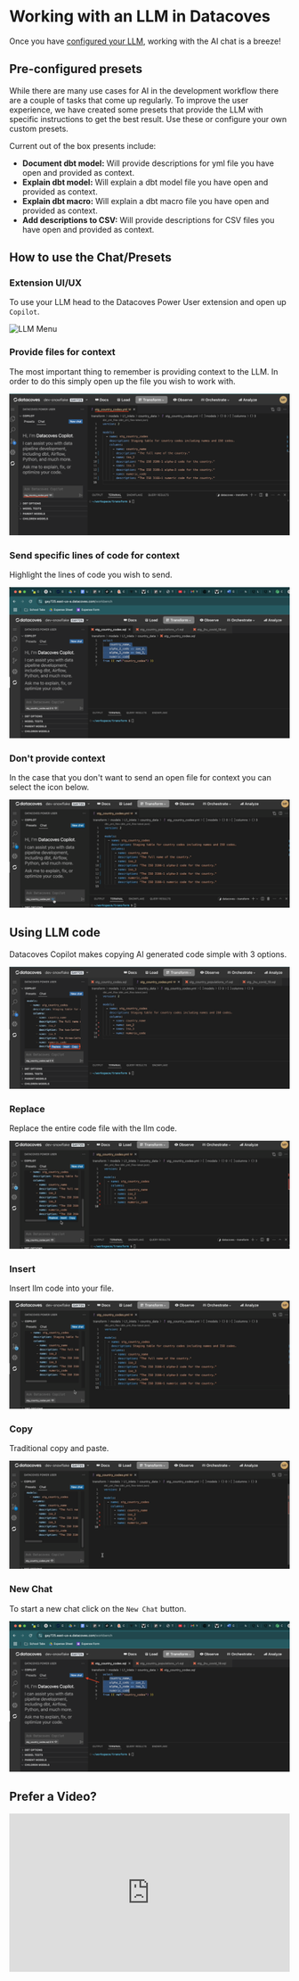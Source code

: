 # Working with an LLM in Datacoves

Once you have [configured your LLM](/how-tos/vscode/ai/llm-config.md), working with the AI chat is a breeze! 

## Pre-configured presets

While there are many use cases for AI in the development workflow there are a couple of tasks that come up regularly. To improve the user experience, we have created some presets that provide the LLM with specific instructions to get the best result. Use these or configure your own custom presets. 

Current out of the box presents include:

- **Document dbt model:** Will provide descriptions for yml file you have open and provided as context.
- **Explain dbt model:** Will explain a dbt model file you have open and provided as context.
- **Explain dbt macro:** Will explain a dbt macro file you have open and provided as context.
- **Add descriptions to CSV:** Will provide descriptions for CSV files you have open and provided as context. 

## How to use the Chat/Presets

### Extension UI/UX

To use your LLM head to the Datacoves Power User extension and open up `Copilot`. 

<img src="/how-tos/vscode/ai/assets/llm_menu.png" alt="LLM Menu" width="250" height="500">

### Provide files for context 
The most important thing to remember is providing context to the LLM. In order to do this simply open up the file you wish to work with.

![llm file open](assets/llm_file_open.png)

### Send specific lines of code for context
Highlight the lines of code you wish to send.

![context lines](assets/llm_line_context.png)

### Don't provide context
In the case that you don't want to send an open file for context you can select the icon below.

![llm context](assets/llm_context.gif)

## Using LLM code 
Datacoves Copilot makes copying AI generated code simple with 3 options. 

![Code Options](assets/llm_code_options.png)

### Replace
Replace the entire code file with the llm code.

![llm Replace](assets/llm_replace.gif)

### Insert 
Insert llm code into your file.

![llm Insert](assets/llm_insert.gif)

### Copy
Traditional copy and paste. 

![llm Copy](assets/llm_copy.gif)

### New Chat
To start a new chat click on the `New Chat` button.

![New Chat](assets/llm_new_chat.png)

## Prefer a Video?

<div style="position: relative; padding-bottom: 56.25%; height: 0;"><iframe src="https://www.loom.com/embed/b6e987152c114c3c8d44dc7712aa3e22?sid=d8847855-38cc-4a84-90b3-6be7e660f8b5" frameborder="0" webkitallowfullscreen mozallowfullscreen allowfullscreen style="position: absolute; top: 0; left: 0; width: 100%; height: 100%;"></iframe></div>